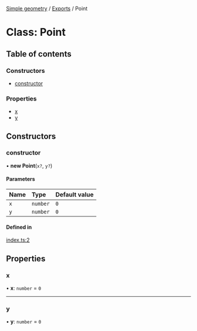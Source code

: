 [Simple geometry](../README.md) / [Exports](../modules.md) / Point

# Class: Point

## Table of contents

### Constructors

- [constructor](Point.md#constructor)

### Properties

- [x](Point.md#x)
- [y](Point.md#y)

## Constructors

### constructor

• **new Point**(`x?`, `y?`)

#### Parameters

| Name | Type | Default value |
| :------ | :------ | :------ |
| `x` | `number` | `0` |
| `y` | `number` | `0` |

#### Defined in

[index.ts:2](https://github.com/RodionNikolaev/simple-geometry/blob/aae9563/src/index.ts#L2)

## Properties

### x

• **x**: `number` = `0`

___

### y

• **y**: `number` = `0`
